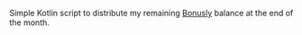 Simple Kotlin script to distribute my remaining [Bonusly][1] balance at the end of the month.

[1]: https://bonus.ly/
